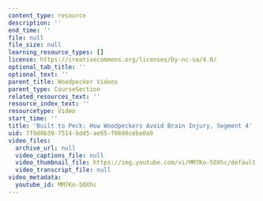 ```yaml
---
content_type: resource
description: ''
end_time: ''
file: null
file_size: null
learning_resource_types: []
license: https://creativecommons.org/licenses/by-nc-sa/4.0/
optional_tab_title: ''
optional_text: ''
parent_title: Woodpecker Videos
parent_type: CourseSection
related_resources_text: ''
resource_index_text: ''
resourcetype: Video
start_time: ''
title: 'Built to Peck: How Woodpeckers Avoid Brain Injury, Segment 4'
uid: 7f9d0b39-7514-bdd5-ae65-f0690cebe0a9
video_files:
  archive_url: null
  video_captions_file: null
  video_thumbnail_file: https://img.youtube.com/vi/MM7Ko-5OXhc/default.jpg
  video_transcript_file: null
video_metadata:
  youtube_id: MM7Ko-5OXhc
---
```

